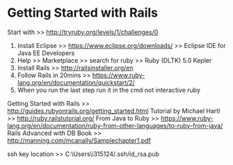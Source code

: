 Getting Started with Rails
=========

Start with >> http://tryruby.org/levels/1/challenges/0

1. Install Eclipse >> https://www.eclipse.org/downloads/ >> Eclipse IDE for Java EE Developers
2. Help >> Marketplace >> search for ruby >> Ruby (DLTK) 5.0 Kepler
3. Install Rails >> http://railsinstaller.org/en
4. Follow Rails in 20mins >> https://www.ruby-lang.org/en/documentation/quickstart/2/ 
5. When you run the last step run it in the cmd not interactive ruby

Getting Started with Rails >> http://guides.rubyonrails.org/getting_started.html
Tutorial by Michael Hartl >> http://ruby.railstutorial.org/
From Java to Ruby >> https://www.ruby-lang.org/en/documentation/ruby-from-other-languages/to-ruby-from-java/
Rails Advanced with DB Book >> http://manning.com/mcanally/Samplechapter1.pdf

ssh key location >> C:\Users\i315124/.ssh/id_rsa.pub
